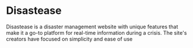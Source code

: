 # Disastease
Disastease is a disaster management website with unique features that make it a go-to platform for real-time information during a crisis. The site's creators have focused on simplicity and ease of use
